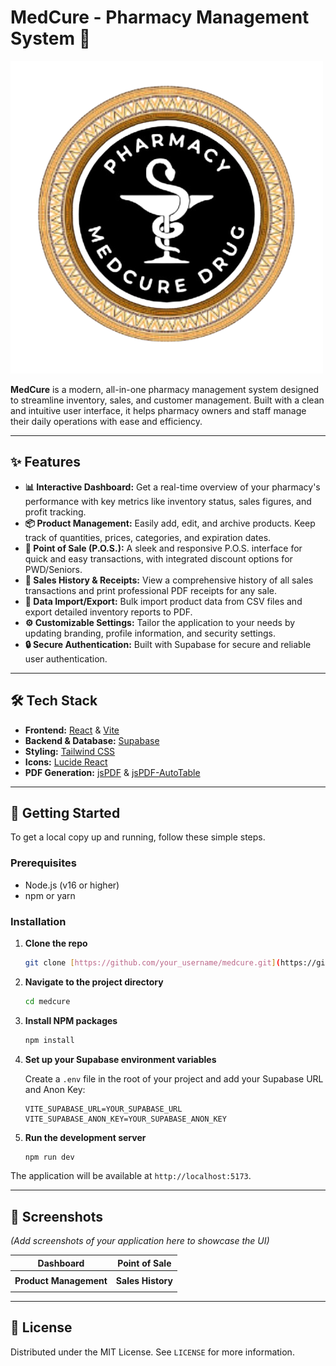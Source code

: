 # MedCure - Pharmacy Management System 💊

![MedCure Logo](src/assets/images/logo-transparent.png)

**MedCure** is a modern, all-in-one pharmacy management system designed to streamline inventory, sales, and customer management. Built with a clean and intuitive user interface, it helps pharmacy owners and staff manage their daily operations with ease and efficiency.

---

## ✨ Features

-   **📊 Interactive Dashboard:** Get a real-time overview of your pharmacy's performance with key metrics like inventory status, sales figures, and profit tracking.
-   **📦 Product Management:** Easily add, edit, and archive products. Keep track of quantities, prices, categories, and expiration dates.
-   **🛒 Point of Sale (P.O.S.):** A sleek and responsive P.O.S. interface for quick and easy transactions, with integrated discount options for PWD/Seniors.
-   **📜 Sales History & Receipts:** View a comprehensive history of all sales transactions and print professional PDF receipts for any sale.
-   **📂 Data Import/Export:** Bulk import product data from CSV files and export detailed inventory reports to PDF.
-   **⚙️ Customizable Settings:** Tailor the application to your needs by updating branding, profile information, and security settings.
-   **🔒 Secure Authentication:** Built with Supabase for secure and reliable user authentication.

---

## 🛠️ Tech Stack

-   **Frontend:** [React](https://reactjs.org/) & [Vite](https://vitejs.dev/)
-   **Backend & Database:** [Supabase](https://supabase.io/)
-   **Styling:** [Tailwind CSS](https://tailwindcss.com/)
-   **Icons:** [Lucide React](https://lucide.dev/)
-   **PDF Generation:** [jsPDF](https://github.com/parallax/jsPDF) & [jsPDF-AutoTable](https://github.com/simonbengtsson/jsPDF-AutoTable)

---

## 🚀 Getting Started

To get a local copy up and running, follow these simple steps.

### Prerequisites

-   Node.js (v16 or higher)
-   npm or yarn

### Installation

1.  **Clone the repo**
    ```sh
    git clone [https://github.com/your_username/medcure.git](https://github.com/your_username/medcure.git)
    ```
2.  **Navigate to the project directory**
    ```sh
    cd medcure
    ```
3.  **Install NPM packages**
    ```sh
    npm install
    ```
4.  **Set up your Supabase environment variables**

    Create a `.env` file in the root of your project and add your Supabase URL and Anon Key:
    ```
    VITE_SUPABASE_URL=YOUR_SUPABASE_URL
    VITE_SUPABASE_ANON_KEY=YOUR_SUPABASE_ANON_KEY
    ```
5.  **Run the development server**
    ```sh
    npm run dev
    ```

The application will be available at `http://localhost:5173`.

---

## 📸 Screenshots

*(Add screenshots of your application here to showcase the UI)*

| Dashboard | Point of Sale |
| :----------------------------------------------------------: | :----------------------------------------------------------: |
|  |  |
| **Product Management** | **Sales History** |
|  |  |

---

## 📄 License

Distributed under the MIT License. See `LICENSE` for more information.
